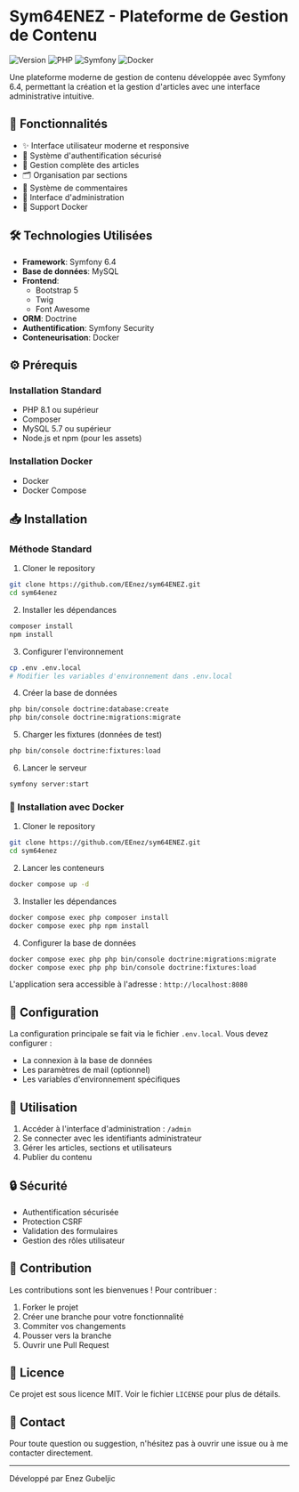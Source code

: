 # Sym64ENEZ - Plateforme de Gestion de Contenu

![Version](https://img.shields.io/badge/version-1.0.0-blue.svg)
![PHP](https://img.shields.io/badge/PHP-8.1+-777BB4.svg)
![Symfony](https://img.shields.io/badge/Symfony-6.4-000000.svg)
![Docker](https://img.shields.io/badge/Docker-Ready-2496ED.svg)

Une plateforme moderne de gestion de contenu développée avec Symfony 6.4, permettant la création et la gestion d'articles avec une interface administrative intuitive.

## 🚀 Fonctionnalités

- ✨ Interface utilisateur moderne et responsive
- 👤 Système d'authentification sécurisé
- 📝 Gestion complète des articles
- 🗂️ Organisation par sections
- 💬 Système de commentaires
- 👑 Interface d'administration
- 🐳 Support Docker

## 🛠️ Technologies Utilisées

- **Framework**: Symfony 6.4
- **Base de données**: MySQL
- **Frontend**: 
  - Bootstrap 5
  - Twig
  - Font Awesome
- **ORM**: Doctrine
- **Authentification**: Symfony Security
- **Conteneurisation**: Docker

## ⚙️ Prérequis

### Installation Standard
- PHP 8.1 ou supérieur
- Composer
- MySQL 5.7 ou supérieur
- Node.js et npm (pour les assets)

### Installation Docker
- Docker
- Docker Compose

## 📥 Installation

### Méthode Standard

1. Cloner le repository
```bash
git clone https://github.com/EEnez/sym64ENEZ.git
cd sym64enez
```

2. Installer les dépendances
```bash
composer install
npm install
```

3. Configurer l'environnement
```bash
cp .env .env.local
# Modifier les variables d'environnement dans .env.local
```

4. Créer la base de données
```bash
php bin/console doctrine:database:create
php bin/console doctrine:migrations:migrate
```

5. Charger les fixtures (données de test)
```bash
php bin/console doctrine:fixtures:load
```

6. Lancer le serveur
```bash
symfony server:start
```

### 🐳 Installation avec Docker

1. Cloner le repository
```bash
git clone https://github.com/EEnez/sym64ENEZ.git
cd sym64enez
```

2. Lancer les conteneurs
```bash
docker compose up -d
```

3. Installer les dépendances
```bash
docker compose exec php composer install
docker compose exec php npm install
```

4. Configurer la base de données
```bash
docker compose exec php php bin/console doctrine:migrations:migrate
docker compose exec php php bin/console doctrine:fixtures:load
```

L'application sera accessible à l'adresse : `http://localhost:8080`

## 🔧 Configuration

La configuration principale se fait via le fichier `.env.local`. Vous devez configurer :

- La connexion à la base de données
- Les paramètres de mail (optionnel)
- Les variables d'environnement spécifiques

## 👥 Utilisation

1. Accéder à l'interface d'administration : `/admin`
2. Se connecter avec les identifiants administrateur
3. Gérer les articles, sections et utilisateurs
4. Publier du contenu

## 🔒 Sécurité

- Authentification sécurisée
- Protection CSRF
- Validation des formulaires
- Gestion des rôles utilisateur

## 🤝 Contribution

Les contributions sont les bienvenues ! Pour contribuer :

1. Forker le projet
2. Créer une branche pour votre fonctionnalité
3. Commiter vos changements
4. Pousser vers la branche
5. Ouvrir une Pull Request

## 📝 Licence

Ce projet est sous licence MIT. Voir le fichier `LICENSE` pour plus de détails.

## 📧 Contact

Pour toute question ou suggestion, n'hésitez pas à ouvrir une issue ou à me contacter directement.

---
Développé par Enez Gubeljic